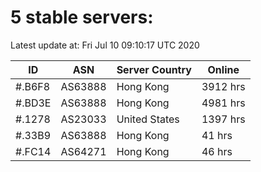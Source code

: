 # 5 stable servers:

Latest update at: Fri Jul 10 09:10:17 UTC 2020

| ID | ASN | Server Country | Online |
| -- | --- | -------------- | ------ |
| #.B6F8 | AS63888 | Hong Kong | 3912 hrs |
| #.BD3E | AS63888 | Hong Kong | 4981 hrs |
| #.1278 | AS23033 | United States | 1397 hrs |
| #.33B9 | AS63888 | Hong Kong | 41 hrs |
| #.FC14 | AS64271 | Hong Kong | 46 hrs |

